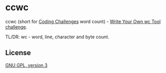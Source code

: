 # ccwc

ccwc (short for [Coding Challenges](https://codingchallenges.fyi) word count) - [Write Your Own wc Tool challenge](https://codingchallenges.fyi/challenges/challenge-wc).

TL/DR: wc - word, line, character and byte count.

## License

[GNU GPL, version 3](https://github.com/aubiyko/ccwc/blob/master/LICENSE.md)